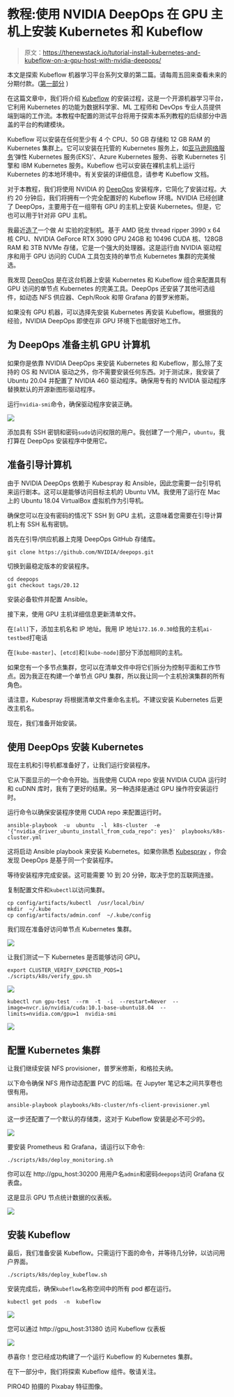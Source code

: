 # 教程:使用 NVIDIA DeepOps 在 GPU 主机上安装 Kubernetes 和 Kubeflow

> 原文：<https://thenewstack.io/tutorial-install-kubernetes-and-kubeflow-on-a-gpu-host-with-nvidia-deepops/>

本文是探索 Kubeflow 机器学习平台系列文章的第二篇。请每周五回来查看未来的分期付款。([第一部分](https://thenewstack.io/kubeflow-where-machine-learning-meets-the-modern-infrastructure/) )

在这篇文章中，我们将介绍 [Kubeflow](https://thenewstack.io/kubeflow-where-machine-learning-meets-the-modern-infrastructure/) 的安装过程，这是一个开源机器学习平台，它利用 Kubernetes 的功能为数据科学家、ML 工程师和 DevOps 专业人员提供端到端的工作流。本教程中配置的测试平台将用于探索本系列教程的后续部分中涵盖的平台的构建模块。

Kubeflow 可以安装在任何至少有 4 个 CPU、50 GB 存储和 12 GB RAM 的 Kubernetes 集群上。它可以安装在托管的 Kubernetes 服务上，如[亚马逊网络服务](https://aws.amazon.com/?utm_content=inline-mention)‘弹性 Kubernetes 服务(EKS)’、Azure Kubernetes 服务、谷歌 Kubernetes 引擎和 IBM Kubernetes 服务。Kubeflow 也可以安装在裸机主机上运行 Kubernetes 的本地环境中。有关安装的详细信息，请参考 Kubeflow 文档。

对于本教程，我们将使用 NVIDIA 的 [DeepOps](https://github.com/NVIDIA/deepops) 安装程序，它简化了安装过程。大约 20 分钟后，我们将拥有一个完全配置好的 Kubeflow 环境。NVIDIA 已经创建了 DeepOps，主要用于在一组带有 GPU 的主机上安装 Kubernetes。但是，它也可以用于针对非 GPU 主机。

我最近[造了](https://twitter.com/janakiramm/status/1358281146908377092)一个做 AI 实验的定制机。基于 AMD 锐龙 thread ripper 3990 x 64 核 CPU、NVIDIA GeForce RTX 3090 GPU 24GB 和 10496 CUDA 核、128GB RAM 和 3TB NVMe 存储，它是一个强大的处理器。这是运行由 NVIDIA 驱动程序和用于 GPU 访问的 CUDA 工具包支持的单节点 Kubernetes 集群的完美候选。

我发现 [DeepOps](https://github.com/NVIDIA/deepops) 是在这台机器上安装 Kubernetes 和 Kubeflow 组合来配置具有 GPU 访问的单节点 Kubernetes 的完美工具。DeepOps 还安装了其他可选组件，如动态 NFS 供应器、Ceph/Rook 和带 Grafana 的普罗米修斯。

如果没有 GPU 机器，可以选择先安装 Kubernetes 再安装 Kubeflow。根据我的经验，NVIDIA DeepOps 即使在非 GPU 环境下也能很好地工作。

## 为 DeepOps 准备主机 GPU 计算机

如果你是依靠 NVIDIA DeepOps 来安装 Kubernetes 和 Kubeflow，那么除了支持的 OS 和 NVIDIA 驱动之外，你不需要安装任何东西。对于测试床，我安装了 Ubuntu 20.04 并配置了 NVIDIA 460 驱动程序。确保用专有的 NVIDIA 驱动程序替换默认的开源新图形驱动程序。

运行`nvidia-smi`命令，确保驱动程序安装正确。

![](img/632a6735c942c19aa6b40ca286ce8421.png)

添加具有 SSH 密钥和密码`sudo`访问权限的用户。我创建了一个用户，`ubuntu`，我打算在 DeepOps 安装程序中使用它。

## 准备引导计算机

由于 NVIDIA DeepOps 依赖于 Kubespray 和 Ansible，因此您需要一台引导机来运行剧本。这可以是能够访问目标主机的 Ubuntu VM。我使用了运行在 Mac 上的 Ubuntu 18.04 VirtualBox 虚拟机作为引导机。

确保您可以在没有密码的情况下 SSH 到 GPU 主机，这意味着您需要在引导计算机上有 SSH 私有密钥。

首先在引导/供应机器上克隆 DeepOps GitHub 存储库。

```
git clone https://github.com/NVIDIA/deepops.git

```

切换到最稳定版本的安装程序。

```
cd deepops
git checkout tags/20.12

```

安装必备软件并配置 Ansible。

接下来，使用 GPU 主机详细信息更新清单文件。

在`[all]`下，添加主机名和 IP 地址。我用 IP 地址`172.16.0.30`给我的主机`ai-testbed`打电话

在`[kube-master]`、`[etcd]`和`[kube-node]`部分下添加相同的主机。

如果您有一个多节点集群，您可以在清单文件中将它们拆分为控制平面和工作节点。因为我正在构建一个单节点 GPU 集群，所以我让同一个主机扮演集群的所有角色。

请注意，Kubespray 将根据清单文件重命名主机。不建议安装 Kubernetes 后更改主机名。

现在，我们准备开始安装。

## 使用 DeepOps 安装 Kubernetes

现在主机和引导机都准备好了，让我们运行安装程序。

它从下面显示的一个命令开始。当我使用 CUDA repo 安装 NVIDIA CUDA 运行时和 cuDNN 库时，我有了更好的结果。另一种选择是通过 GPU 操作符安装运行时。

运行命令以确保安装程序使用 CUDA repo 来配置运行时。

```
ansible-playbook  -u  ubuntu  -l  k8s-cluster  -e  '{"nvidia_driver_ubuntu_install_from_cuda_repo": yes}'  playbooks/k8s-cluster.yml

```

这将启动 Ansible playbook 来安装 Kubernetes。如果你熟悉 [Kubespray](https://github.com/kubernetes-sigs/kubespray) ，你会发现 DeepOps 是基于同一个安装程序。

等待安装程序完成安装。这可能需要 10 到 20 分钟，取决于您的互联网连接。

复制配置文件和`kubectl`以访问集群。

```
cp config/artifacts/kubectl  /usr/local/bin/
mkdir  ~/.kube
cp config/artifacts/admin.conf  ~/.kube/config

```

我们现在准备好访问单节点 Kubernetes 集群。

**![](img/319fbcccd36c136ce02b1c07919ac553.png)**

让我们测试一下 Kubernetes 是否能够访问 GPU。

```
export CLUSTER_VERIFY_EXPECTED_PODS=1  
./scripts/k8s/verify_gpu.sh  

```

![](img/32ab25e440414572b78e99115269c383.png)

```
kubectl run gpu-test  --rm  -t  -i  --restart=Never  --image=nvcr.io/nvidia/cuda:10.1-base-ubuntu18.04  --limits=nvidia.com/gpu=1  nvidia-smi

```

![](img/a23d776450001bcd50d1af26bfbbdf4d.png)

## 配置 Kubernetes 集群

让我们继续安装 NFS provisioner，普罗米修斯，和格拉夫纳。

以下命令确保 NFS 用作动态配置 PVC 的后端。在 Jupyter 笔记本之间共享卷也很有用。

```
ansible-playbook playbooks/k8s-cluster/nfs-client-provisioner.yml

```



这一步还配置了一个默认的存储类，这对于 Kubeflow 安装是必不可少的。

![](img/a4c6a6ae8041b6b6eb1588708014ceac.png)

要安装 Prometheus 和 Grafana，请运行以下命令:

```
./scripts/k8s/deploy_monitoring.sh

```

你可以在 http://gpu_host:30200 用用户名`admin`和密码`deepops`访问 Grafana 仪表盘。

这是显示 GPU 节点统计数据的仪表板。

![](img/84881e278e8774149aef9d3bbfaa9f84.png)

## 安装 Kubeflow

最后，我们准备安装 Kubeflow。只需运行下面的命令，并等待几分钟，以访问用户界面。

```
./scripts/k8s/deploy_kubeflow.sh

```

安装完成后，确保`kubeflow`名称空间中的所有 pod 都在运行。

```
kubectl get pods  -n  kubeflow

```

![](img/755204a46ea498ce1b6040d90ead1cc7.png)

您可以通过 http://gpu_host:31380 访问 Kubeflow 仪表板

![](img/e6b1d92aa8b809731456689634f04f7d.png)

恭喜你！您已经成功构建了一个运行 Kubeflow 的 Kubernetes 集群。

在下一部分中，我们将探索 Kubeflow 组件。敬请关注。

PIRO4D 拍摄的 Pixabay 特征图像。

<svg xmlns:xlink="http://www.w3.org/1999/xlink" viewBox="0 0 68 31" version="1.1"><title>Group</title> <desc>Created with Sketch.</desc></svg>